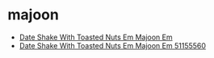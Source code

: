 # majoon

 * [Date Shake With Toasted Nuts Em Majoon Em](../../index/d/date-shake-with-toasted-nuts-em-majoon-em-51155560.json)
 * [Date Shake With Toasted Nuts Em Majoon Em 51155560](../../index/d/date-shake-with-toasted-nuts-em-majoon-em-51155560.json)
